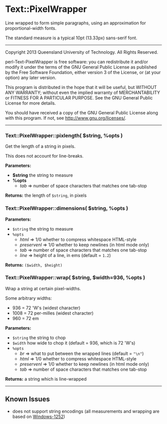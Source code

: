 # Text::PixelWrapper

Line wrapped to form simple paragraphs, using an approximation
for proportional-width fonts.

The standard measure is a typical 10pt (13.33px) sans-serif font.

- - - - -

Copyright 2013 Queensland University of Technology.
All Rights Reserved.

perl-Text-PixelWrapper is free software: you can
redistribute it and/or modify it under the terms of the GNU General
Public License as published by the Free Software Foundation, either
version 3 of the License, or (at your option) any later version.

This program is distributed in the hope that it will be useful, but
WITHOUT ANY WARRANTY; without even the implied warranty of
MERCHANTABILITY or FITNESS FOR A PARTICULAR PURPOSE.  See the GNU
General Public License for more details.

You should have received a copy of the GNU General Public License
along with this program.  If not, see
<http://www.gnu.org/licenses/>.

- - - - -

### Text::PixelWrapper::pixlength( $string, %opts )

Get the length of a string in pixels.

This does not account for line-breaks.

**Parameters:**

* **$string** the string to measure
* **%opts**
    * *tab* => number of space characters that matches one tab-stop

**Returns:** the length of `$string`, in pixels

### Text::PixelWrapper::dimensions( $string, %opts )

**Parameters:**

* `$string` the string to measure
* `%opts`
    * *html* => 1/0 whether to compress whitespace HTML-style
    * *preservenl* => 1/0 whether to keep newlines (in html mode only)
    * *tab*  => number of space characters that matches one tab-stop
    * *line* => height of a line, in ems (default = `1.2`)

**Returns:** `($width, $height)`


### Text::PixelWrapper::wrap( $string, $width=936, %opts )

Wrap a string at certain pixel-widths.

Some arbitrary widths:
* 936 = 72 'W's (widest character)
* 1008 = 72 per-milles (widest character)
* 960 = 72 em

**Parameters:**

* `$string` the string to chop
* `$width`  how wide to chop it (default = 936, which is 72 'W's)
* `%opts`
    * *br* => what to put between the wrapped lines (default = `"\n"`)
    * *html* => 1/0 whether to compress whitespace HTML-style
    * *preservenl* => 1/0 whether to keep newlines (in html mode only)
    * *tab*  => number of space characters that matches one tab-stop

**Returns:** a string which is line-wrapped

- - - - -

## Known Issues

* does not support string encodings (all measurements and wrapping are
  based on [Windows-1252](https://en.wikipedia.org/wiki/Windows-1252))

